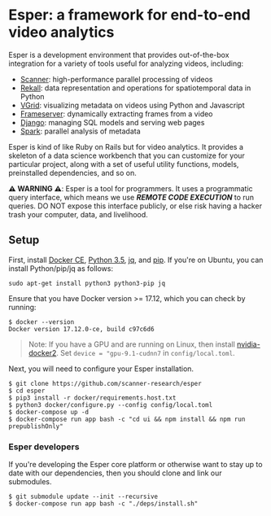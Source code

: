 # Esper: a framework for end-to-end video analytics

Esper is a development environment that provides out-of-the-box integration for a variety of tools useful for analyzing videos, including:
* [Scanner](https://github.com/scanner-research/scanner): high-performance parallel processing of videos
* [Rekall](https://github.com/scanner-research/rekall): data representation and operations for spatiotemporal data in Python
* [VGrid](https://github.com/scanner-research/vgrid): visualizing metadata on videos using Python and Javascript
* [Frameserver](https://github.com/scanner-research/frameserver): dynamically extracting frames from a video
* [Django](https://docs.djangoproject.com/en/2.2/): managing SQL models and serving web pages
* [Spark](https://spark.apache.org/): parallel analysis of metadata

Esper is kind of like Ruby on Rails but for video analytics. It provides a skeleton of a data science workbench that you can customize for your particular project, along with a set of useful utility functions, models, preinstalled dependencies, and so on.

**:warning: WARNING :warning:**: Esper is a tool for programmers. It uses a programmatic query interface, which means we use **_REMOTE CODE EXECUTION_** to run queries. DO NOT expose this interface publicly, or else risk having a hacker trash your computer, data, and livelihood.

## Setup

First, install [Docker CE](https://docs.docker.com/engine/installation/#supported-platforms), [Python 3.5](https://www.python.org/downloads/), [jq](https://stedolan.github.io/jq/download/), and [pip](https://pip.pypa.io/en/stable/installing/). If you're on Ubuntu, you can install Python/pip/jq as follows:
```
sudo apt-get install python3 python3-pip jq
```

Ensure that you have Docker version >= 17.12, which you can check by running:
```
$ docker --version
Docker version 17.12.0-ce, build c97c6d6
```

> Note: If you have a GPU and are running on Linux, then install [nvidia-docker2](https://github.com/NVIDIA/nvidia-docker). Set `device = "gpu-9.1-cudnn7` in `config/local.toml`.

Next, you will need to configure your Esper installation.

```
$ git clone https://github.com/scanner-research/esper
$ cd esper
$ pip3 install -r docker/requirements.host.txt
$ python3 docker/configure.py --config config/local.toml
$ docker-compose up -d
$ docker-compose run app bash -c "cd ui && npm install && npm run prepublishOnly"
```

### Esper developers

If you're developing the Esper core platform or otherwise want to stay up to date with our dependencies, then you should clone and link our submodules.

```
$ git submodule update --init --recursive
$ docker-compose run app bash -c "./deps/install.sh"
```
